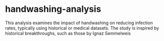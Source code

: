 # handwashing-analysis
This analysis examines the impact of handwashing on reducing infection rates, typically using historical or medical datasets. The study is inspired by historical breakthroughs, such as those by Ignaz Semmelweis

